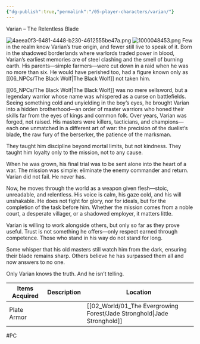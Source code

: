 ```yaml
---
{"dg-publish":true,"permalink":"/05-player-characters/varian/"}
---
```


Varian – The Relentless Blade

![4aeea0f3-6481-4448-b230-4612555be47a.png](/img/user/00_GM%20Tools/Media/4aeea0f3-6481-4448-b230-4612555be47a.png)
![1000048453.png](/img/user/1000048453.png)
Few in the realm know Varian’s true origin, and fewer still live to speak of it. Born in the shadowed borderlands where warlords traded power in blood, Varian’s earliest memories are of steel clashing and the smell of burning earth. His parents—simple farmers—were cut down in a raid when he was no more than six. He would have perished too, had a figure known only as [[06_NPCs/The Black Wolf\|The Black Wolf]] not taken him.

[[06_NPCs/The Black Wolf\|The Black Wolf]] was no mere sellsword, but a legendary warrior whose name was whispered as a curse on battlefields. Seeing something cold and unyielding in the boy’s eyes, he brought Varian into a hidden brotherhood—an order of master warriors who honed their skills far from the eyes of kings and common folk. Over years, Varian was forged, not raised. His masters were killers, tacticians, and champions—each one unmatched in a different art of war: the precision of the duelist’s blade, the raw fury of the berserker, the patience of the marksman.

They taught him discipline beyond mortal limits, but not kindness. They taught him loyalty only to the mission, not to any cause.

When he was grown, his final trial was to be sent alone into the heart of a war. The mission was simple: eliminate the enemy commander and return. Varian did not fail. He never has.

Now, he moves through the world as a weapon given flesh—stoic, unreadable, and relentless. His voice is calm, his gaze cold, and his will unshakable. He does not fight for glory, nor for ideals, but for the completion of the task before him. Whether the mission comes from a noble court, a desperate villager, or a shadowed employer, it matters little.

Varian is willing to work alongside others, but only so far as they prove useful. Trust is not something he offers—only respect earned through competence. Those who stand in his way do not stand for long.

Some whisper that his old masters still watch him from the dark, ensuring their blade remains sharp. Others believe he has surpassed them all and now answers to no one.

Only Varian knows the truth. And he isn’t telling.

| Items Acquired | Description | Location            |
| -------------- | ----------- | ------------------- |
| Plate Armor    |             | [[02_World/01_The Evergrowing Forest/Jade Stronghold\|Jade Stronghold]] |

#PC 